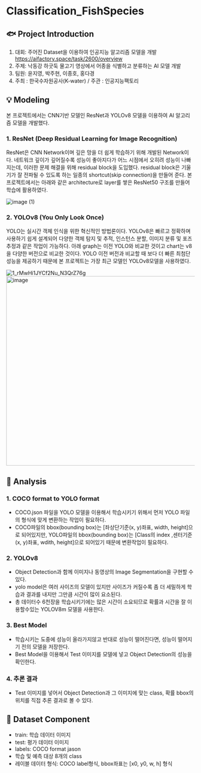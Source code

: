 # Classification_FishSpecies

## 🐟 Project Introduction
 1. 대회: 주어진 Dataset을 이용하여 인공지능 알고리즘 모델을 개발  https://aifactory.space/task/2600/overview 
 2. 주제: 낙동강 하굿둑 물고기 영상에서 어종을 식별하고 분류하는 AI 모델 개발
 3. 팀원: 윤지영, 박주현, 이종호, 홍다경
 4. 주최 : 한국수자원공사(K-water) / 주관 : 인공지능팩토리


## 💡 Modeling
본 프로젝트에서는 CNN기반 모델인 ResNet과 YOLOv8 모델을 이용하여 AI 알고리즘 모델을 개발했다.


### 1. ResNet (Deep Residual Learning for Image Recognition) 
ResNet은 CNN Network이며 깊은 망을 더 쉽게 학습하기 위해 개발된 Network이다. 네트워크 깊이가 깊어질수록 성능이 좋아지다가 어느 시점에서 오히려 성능이 나빠지는데, 이러한 문제 해결을 위해 residual block을 도입했다. residual block은 기울기가 잘 전파될 수 있도록 하는 일종의 shortcut(skip connection)을 만들어 준다.
본 프로젝트에서는 아래와 같은 architecture로 layer를 쌓은 ResNet50 구조를 만들어 학습에 활용하였다.


![image (1)](https://github.com/bvnohz/Classification_Fish-species/assets/141910199/06bf695c-29ed-4fd2-9660-32df2ecf26a3)



### 2. YOLOv8 (You Only Look Once) 
YOLO는 실시간 객체 인식을 위한 혁신적인 방법론이다. YOLOv8은 빠르고 정확하며 사용하기 쉽게 설계되어 다양한 객체 탐지 및 추적, 인스턴스 분할, 이미지 분류 및 포즈추정과 같은 작업이 가능하다.
아래 graph는 이전 YOLO와 비교한 것이고 chart는 v8을 다양한 버전으로 비교한 것이다. YOLO 이전 버전과 비교할 때 보다 더 빠른 최첨단 성능을 제공하기 때문에 본 프로젝트는 가장 최근 모델인 YOLOv8모델을 사용하였다. 


![1_rMwHi1JYCf2Nu_N3QrZ76g](https://github.com/bvnohz/Classification_Fish-species/assets/141910199/9be8582e-3150-4001-847d-814db278b637)
<img width="506" alt="image" src="https://github.com/bvnohz/Classification_Fish-species/assets/141910199/923cc3d6-2fee-424b-906d-b344fa57258a">







## 🧮 Analysis


### 1. COCO format to YOLO format
- COCO.json 파일을 YOLO 모델을 이용해서 학습시키기 위해서 먼저 YOLO 파일의 형식에 맞게 변환하는 작업이 필요하다.
- COCO파일의 bbox(bounding box)는 [좌상단기준(x, y)좌표, width, height]으로 되어있지만, YOLO파일의 bbox(bounding box)는 [Class의 index ,센터기준(x, y)좌표, wdith, height]으로 되어있기 때문에 변환작업이 필요하다.
### 2. YOLOv8
- Object Detection과 함께 이미지나 동영상의 Image Segmentation을 구현할 수 있다.
- yolo model은 여러 사이즈의 모델이 있지만 사이즈가 커질수록 좀 더 세밀하게 학습과 결과를 내지만 그만큼 시간이 많이 요소된다.
- 총 데이터수 6천장을 학습시키기에는 많은 시간이 소요되므로 확률과 시간을 잘 이용할수있는 YOLOV8m 모델을 사용한다.
### 3. Best Model
- 학습시키는 도중에 성능이 올라가지않고 반대로 성능이 떨어진다면, 성능이 떨어지기 전의 모델을 저장한다.
- Best Model을 이용해서 Test 이미지를 모델에 넣고 Object Detection의 성능을 확인한다.
### 4. 추론 결과
- Test 이미지를 넣어서 Object Detection과 그 이미지에 맞는 class, 확률 bbox의 위치를 직접 추론 결과로 볼 수 있다.



## 📑 Dataset Component 


* train: 학습 데이터 이미지
* test: 평가 데이터 이미지
* labels: COCO format jason
* 학습 및 예측 대상 8개의 class
* 레이블 데이터 형식: COCO label형식, bbox좌표는 [x0, y0, w, h] 형식









